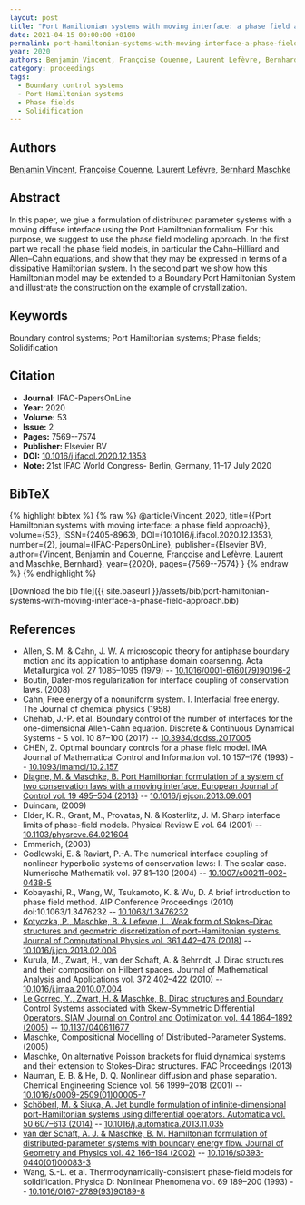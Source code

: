```yaml
---
layout: post
title: "Port Hamiltonian systems with moving interface: a phase field approach"
date: 2021-04-15 00:00:00 +0100
permalink: port-hamiltonian-systems-with-moving-interface-a-phase-field-approach
year: 2020
authors: Benjamin Vincent, Françoise Couenne, Laurent Lefèvre, Bernhard Maschke
category: proceedings
tags:
  - Boundary control systems
  - Port Hamiltonian systems
  - Phase fields
  - Solidification
---
```

 
## Authors
[Benjamin Vincent](authors/benjamin-vincent), [Françoise Couenne](authors/francoise-couenne), [Laurent Lefèvre](authors/laurent-lefevre), [Bernhard Maschke](authors/bernhard-maschke)
 
## Abstract
In this paper, we give a formulation of distributed parameter systems with a moving diffuse interface using the Port Hamiltonian formalism. For this purpose, we suggest to use the phase field modeling approach. In the first part we recall the phase field models, in particular the Cahn–Hilliard and Allen–Cahn equations, and show that they may be expressed in terms of a dissipative Hamiltonian system. In the second part we show how this Hamiltonian model may be extended to a Boundary Port Hamiltonian System and illustrate the construction on the example of crystallization.
 
## Keywords
Boundary control systems; Port Hamiltonian systems; Phase fields; Solidification
 
## Citation
- **Journal:** IFAC-PapersOnLine
- **Year:** 2020
- **Volume:** 53
- **Issue:** 2
- **Pages:** 7569--7574
- **Publisher:** Elsevier BV
- **DOI:** [10.1016/j.ifacol.2020.12.1353](https://doi.org/10.1016/j.ifacol.2020.12.1353)
- **Note:** 21st IFAC World Congress- Berlin, Germany, 11–17 July 2020
 
## BibTeX
{% highlight bibtex %}
{% raw %}
@article{Vincent_2020,
  title={{Port Hamiltonian systems with moving interface: a phase field approach}},
  volume={53},
  ISSN={2405-8963},
  DOI={10.1016/j.ifacol.2020.12.1353},
  number={2},
  journal={IFAC-PapersOnLine},
  publisher={Elsevier BV},
  author={Vincent, Benjamin and Couenne, Françoise and Lefèvre, Laurent and Maschke, Bernhard},
  year={2020},
  pages={7569--7574}
}
{% endraw %}
{% endhighlight %}
 
[Download the bib file]({{ site.baseurl }}/assets/bib/port-hamiltonian-systems-with-moving-interface-a-phase-field-approach.bib)
 
## References
- Allen, S. M. & Cahn, J. W. A microscopic theory for antiphase boundary motion and its application to antiphase domain coarsening. Acta Metallurgica vol. 27 1085–1095 (1979) -- [10.1016/0001-6160(79)90196-2](https://doi.org/10.1016/0001-6160(79)90196-2)
- Boutin, Dafer-mos regularization for interface coupling of conservation laws. (2008)
- Cahn, Free energy of a nonuniform system. I. Interfacial free energy. The Journal of chemical physics (1958)
- Chehab, J.-P. et al. Boundary control of the number of interfaces for the one-dimensional Allen-Cahn equation. Discrete &amp; Continuous Dynamical Systems - S vol. 10 87–100 (2017) -- [10.3934/dcdss.2017005](https://doi.org/10.3934/dcdss.2017005)
- CHEN, Z. Optimal boundary controls for a phase field model. IMA Journal of Mathematical Control and Information vol. 10 157–176 (1993) -- [10.1093/imamci/10.2.157](https://doi.org/10.1093/imamci/10.2.157)
- [Diagne, M. & Maschke, B. Port Hamiltonian formulation of a system of two conservation laws with a moving interface. European Journal of Control vol. 19 495–504 (2013)](port-hamiltonian-formulation-of-a-system-of-two-conservation-laws-with-a-moving-interface) -- [10.1016/j.ejcon.2013.09.001](https://doi.org/10.1016/j.ejcon.2013.09.001)
- Duindam, (2009)
- Elder, K. R., Grant, M., Provatas, N. & Kosterlitz, J. M. Sharp interface limits of phase-field models. Physical Review E vol. 64 (2001) -- [10.1103/physreve.64.021604](https://doi.org/10.1103/physreve.64.021604)
- Emmerich, (2003)
- Godlewski, E. & Raviart, P.-A. The numerical interface coupling of nonlinear hyperbolic systems of conservation laws: I. The scalar case. Numerische Mathematik vol. 97 81–130 (2004) -- [10.1007/s00211-002-0438-5](https://doi.org/10.1007/s00211-002-0438-5)
- Kobayashi, R., Wang, W., Tsukamoto, K. & Wu, D. A brief introduction to phase field method. AIP Conference Proceedings (2010) doi:10.1063/1.3476232 -- [10.1063/1.3476232](https://doi.org/10.1063/1.3476232)
- [Kotyczka, P., Maschke, B. & Lefèvre, L. Weak form of Stokes–Dirac structures and geometric discretization of port-Hamiltonian systems. Journal of Computational Physics vol. 361 442–476 (2018)](weak-form-of-stokes-dirac-structures-and-geometric-discretization-of-port-hamiltonian-systems) -- [10.1016/j.jcp.2018.02.006](https://doi.org/10.1016/j.jcp.2018.02.006)
- Kurula, M., Zwart, H., van der Schaft, A. & Behrndt, J. Dirac structures and their composition on Hilbert spaces. Journal of Mathematical Analysis and Applications vol. 372 402–422 (2010) -- [10.1016/j.jmaa.2010.07.004](https://doi.org/10.1016/j.jmaa.2010.07.004)
- [Le Gorrec, Y., Zwart, H. & Maschke, B. Dirac structures and Boundary Control Systems associated with Skew-Symmetric Differential Operators. SIAM Journal on Control and Optimization vol. 44 1864–1892 (2005)](dirac-structures-and-boundary-control-systems-associated-with-skew-symmetric-differential-operators) -- [10.1137/040611677](https://doi.org/10.1137/040611677)
- Maschke, Compositional Modelling of Distributed-Parameter Systems. (2005)
- Maschke, On alternative Poisson brackets for fluid dynamical systems and their extension to Stokes–Dirac structures. IFAC Proceedings (2013)
- Nauman, E. B. & He, D. Q. Nonlinear diffusion and phase separation. Chemical Engineering Science vol. 56 1999–2018 (2001) -- [10.1016/s0009-2509(01)00005-7](https://doi.org/10.1016/s0009-2509(01)00005-7)
- [Schöberl, M. & Siuka, A. Jet bundle formulation of infinite-dimensional port-Hamiltonian systems using differential operators. Automatica vol. 50 607–613 (2014)](jet-bundle-formulation-of-infinite-dimensional-port-hamiltonian-systems-using-differential-operators) -- [10.1016/j.automatica.2013.11.035](https://doi.org/10.1016/j.automatica.2013.11.035)
- [van der Schaft, A. J. & Maschke, B. M. Hamiltonian formulation of distributed-parameter systems with boundary energy flow. Journal of Geometry and Physics vol. 42 166–194 (2002)](hamiltonian-formulation-of-distributed-parameter-systems-with-boundary-energy-flow) -- [10.1016/s0393-0440(01)00083-3](https://doi.org/10.1016/s0393-0440(01)00083-3)
- Wang, S.-L. et al. Thermodynamically-consistent phase-field models for solidification. Physica D: Nonlinear Phenomena vol. 69 189–200 (1993) -- [10.1016/0167-2789(93)90189-8](https://doi.org/10.1016/0167-2789(93)90189-8)

